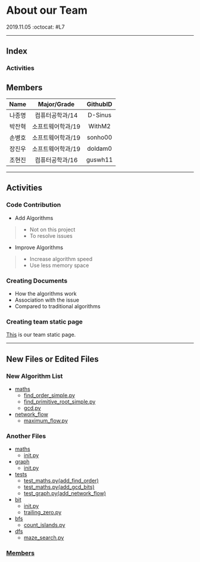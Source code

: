 # About our Team
2019.11.05 :octocat: #L7

* * *

## Index

### Activities



## <div id="Members">Members</div>
| Name | Major/Grade | GithubID |
| :---: | :---: | :---: |
| 나종명 | 컴퓨터공학과/14   | D-Sinus |
| 박찬혁 | 소프트웨어학과/19 | WithM2  |
| 손병호 | 소프트웨어학과/19 | sonho00 |
| 장진우 | 소프트웨어학과/19 | doldam0 |
| 조현진 | 컴퓨터공학과/16   | guswh11 |

* * *

## Activities
### Code Contribution
* Add Algorithms
> - Not on this project
> - To resolve issues
* Improve Algorithms
> - Increase algorithm speed 
> - Use less memory space

### Creating Documents
* How the algorithms work
* Association with the issue
* Compared to traditional algorithms

### Creating team static page
[This](http://19-2-skku-oss.github.io/2019-2-OSS-L7/) is our team static page.

* * *

## New Files or Edited Files
### New Algorithm List
- [maths](https://github.com/19-2-SKKU-OSS/algorithms/tree/master/algorithms/maths)
  - [find_order_simple.py](https://github.com/19-2-SKKU-OSS/algorithms/tree/add_find_order/algorithms/maths/find_order_simple.py)
  - [find_primitive_root_simple.py](https://github.com/19-2-SKKU-OSS/algorithms/blob/add_find_primitive_root/algorithms/maths/find_primitive_root_simple.py)
  - [gcd.py](https://github.com/19-2-SKKU-OSS/algorithms/blob/add_gcd_bit/algorithms/maths/gcd.py)
- [network_flow](https://github.com/19-2-SKKU-OSS/algorithms/tree/add_network_flow/algorithms/graph)
  - [maximum_flow.py](https://github.com/19-2-SKKU-OSS/algorithms/blob/add_network_flow/algorithms/graph/maximum_flow.py)
### Another Files
- [maths](https://github.com/19-2-SKKU-OSS/2019-2-OSS-L7/blob/code/algorithms/maths)
  - [init.py](https://github.com/19-2-SKKU-OSS/2019-2-OSS-L7/blob/code/algorithms/maths/__init__.py)
- [graph](https://github.com/19-2-SKKU-OSS/algorithms/blob/add_network_flow/algorithms/graph)
  - [init.py](https://github.com/19-2-SKKU-OSS/algorithms/blob/add_network_flow/algorithms/graph/__init__.py)
- [tests](https://github.com/19-2-SKKU-OSS/algorithms/blob/add_find_order/tests)
  - [test_maths.py(add_find_order)](https://github.com/19-2-SKKU-OSS/algorithms/blob/add_find_order/tests/test_maths.py)
  - [test_maths.py(add_gcd_bits)](https://github.com/19-2-SKKU-OSS/algorithms/blob/add_gcd_bit/tests/test_maths.py)
  - [test_graph.py(add_network_flow)](https://github.com/19-2-SKKU-OSS/algorithms/blob/add_network_flow/tests/test_graph.py)
- [bit](https://github.com/19-2-SKKU-OSS/algorithms/blob/code/algorithms/bit)
  - [init.py](https://github.com/19-2-SKKU-OSS/algorithms/blob/code/algorithms/bit/__init__.py)
  - [trailing_zero.py](https://github.com/19-2-SKKU-OSS/algorithms/blob/code/algorithms/bit/trailing_zero.py)
- [bfs](https://github.com/19-2-SKKU-OSS/2019-2-OSS-L7/blob/add_bfs_count_islands/algorithms/bfs)
  - [count_islands.py](https://github.com/19-2-SKKU-OSS/2019-2-OSS-L7/blob/add_bfs_count_islands/algorithms/bfs/count_islands.py)
- [dfs](https://github.com/19-2-SKKU-OSS/2019-2-OSS-L7/blob/add_dfs_maze_search/algorithms/dfs)
  - [maze_search.py](https://github.com/19-2-SKKU-OSS/2019-2-OSS-L7/blob/add_dfs_maze_search/algorithms/dfs/maze_search.py)
### [Members](#Members)
  
